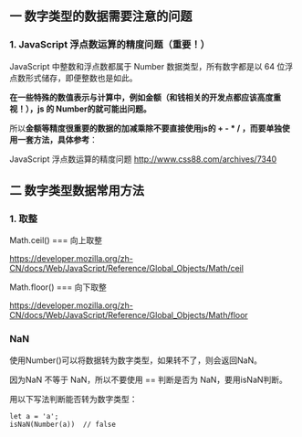 ## 一 数字类型的数据需要注意的问题
### 1. JavaScript 浮点数运算的精度问题（重要！）
JavaScript 中整数和浮点数都属于 Number 数据类型，所有数字都是以 64 位浮点数形式储存，即便整数也是如此。 

**在一些特殊的数值表示与计算中，例如金额（和钱相关的开发点都应该高度重视！），js 的 Number的就可能出问题。**

所以**金额等精度很重要的数据的加减乘除不要直接使用js的 + - * / ，而要单独使用一套方法，具体参考**：

JavaScript 浮点数运算的精度问题
http://www.css88.com/archives/7340

## 二 数字类型数据常用方法
### 1. 取整 
Math.ceil() === 向上取整

https://developer.mozilla.org/zh-CN/docs/Web/JavaScript/Reference/Global_Objects/Math/ceil


Math.floor() === 向下取整

https://developer.mozilla.org/zh-CN/docs/Web/JavaScript/Reference/Global_Objects/Math/floor

### NaN
使用Number()可以将数据转为数字类型，如果转不了，则会返回NaN。

因为NaN 不等于 NaN，所以不要使用 == 判断是否为 NaN，要用isNaN判断。

用以下写法判断能否转为数字类型：

```
let a = 'a';
isNaN(Number(a))  // false
```






